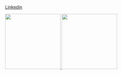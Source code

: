[Linkedin](https://www.linkedin.com/in/dhimassahidpangestu/)


<p align="left">
<a href="https://github.com/Mask512">
  <img height="180em" src="https://github-readme-stats-eight-theta.vercel.app/api?username=Mask512&show_icons=true&theme=algolia&include_all_commits=true&count_private=true"/>
  <img height="180em" src="https://github-readme-stats-eight-theta.vercel.app/api/top-langs/?username=Mask512&layout=compact&langs_count=8&theme=algolia"/>
</a>
</p>
